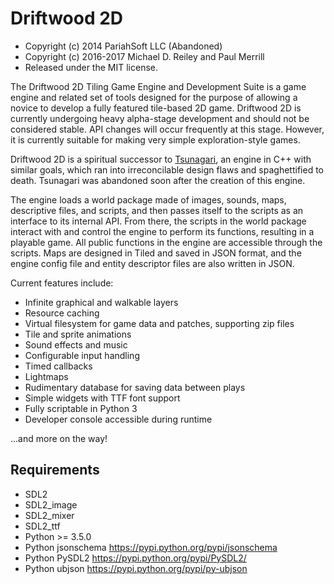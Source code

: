 # Driftwood 2D

* Copyright (c) 2014 PariahSoft LLC (Abandoned)
* Copyright (c) 2016-2017 Michael D. Reiley and Paul Merrill
* Released under the MIT license.

The Driftwood 2D Tiling Game Engine and Development Suite is a game engine and related set of tools designed for the purpose of allowing a novice to develop a fully featured tile-based 2D game. Driftwood 2D is currently undergoing heavy alpha-stage development and should not be considered stable. API changes will occur frequently at this stage. However, it is currently suitable for making very simple exploration-style games.

Driftwood 2D is a spiritual successor to [Tsunagari](https://github.com/pariahsoft/Tsunagari), an engine in C++ with similar goals, which ran into irreconcilable design flaws and spaghettified to death. Tsunagari was abandoned soon after the creation of this engine.

The engine loads a world package made of images, sounds, maps, descriptive files, and scripts, and then passes itself to the scripts as an interface to its internal API. From there, the scripts in the world package interact with and control the engine to perform its functions, resulting in a playable game. All public functions in the engine are accessible through the scripts. Maps are designed in Tiled and saved in JSON format, and the engine config file and entity descriptor files are also written in JSON.

Current features include:
* Infinite graphical and walkable layers
* Resource caching
* Virtual filesystem for game data and patches, supporting zip files
* Tile and sprite animations
* Sound effects and music
* Configurable input handling
* Timed callbacks
* Lightmaps
* Rudimentary database for saving data between plays
* Simple widgets with TTF font support
* Fully scriptable in Python 3
* Developer console accessible during runtime

...and more on the way!


## Requirements

* SDL2
* SDL2_image
* SDL2_mixer
* SDL2_ttf
* Python >= 3.5.0
* Python jsonschema <https://pypi.python.org/pypi/jsonschema>
* Python PySDL2 <https://pypi.python.org/pypi/PySDL2/>
* Python ubjson <https://pypi.python.org/pypi/py-ubjson>
